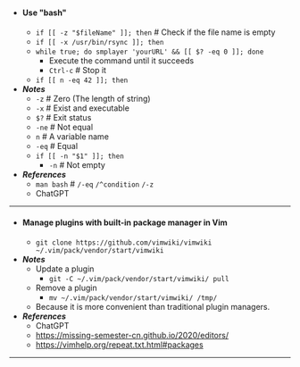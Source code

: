 - #### Use "bash"
    - `if [[ -z "$fileName" ]]; then` # Check if the file name is empty
    - `if [[ -x /usr/bin/rsync ]]; then`
    - `while true; do smplayer 'yourURL' && [[ $? -eq 0 ]]; done`
        - Execute the command until it succeeds
        - `Ctrl-c` # Stop it
    - `if [[ n -eq 42 ]]; then`
- ***Notes***
    - `-z` # Zero (The length of string)
    - `-x` # Exist and executable
    - `$?` # Exit status
    - `-ne` # Not equal
    - `n` # A variable name
    - `-eq` # Equal
    - `if [[ -n "$1" ]]; then`
        - `-n` # Not empty
- ***References***
    - `man bash` # `/-eq` `/^condition` `/-z `
    - ChatGPT
- ---
- #### Manage plugins with built-in package manager in Vim
    - `git clone https://github.com/vimwiki/vimwiki ~/.vim/pack/vendor/start/vimwiki`
- ***Notes***
    - Update a plugin
        - `git -C ~/.vim/pack/vendor/start/vimwiki/ pull`
    - Remove a plugin
        - `mv ~/.vim/pack/vendor/start/vimwiki/ /tmp/`
    - Because it is more convenient than traditional plugin managers.
- ***References***
    - ChatGPT
    - https://missing-semester-cn.github.io/2020/editors/
    - https://vimhelp.org/repeat.txt.html#packages
- ---
